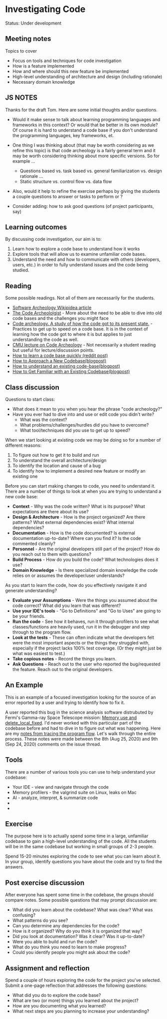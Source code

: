 # Investigating Code

Status: Under development

## Meeting notes

Topics to cover

* Focus on tools and techniques for code investigation
* How is a feature implemented
* How and where should this new feature be implemented
* High-level understanding of architecture and design (including rationale)
* Necessary domain knowledge

## JS NOTES

Thanks for the draft Tom. Here are some initial thoughts and/or questions.

* Would it make sense to talk about learning programming languages and frameworks in this context? Or would that be better in its own module? Of course it is hard to understand a code base if you don't understand the programming languages, key frameworks, et.

* One thing I was thinking about (that may be worth considering as we refine this topic) is that code archeology is a fairly general term and it may be worth considering thinking about more specific versions. So for example ...

  * Questions based vs. task based vs. general familiarization vs. design rationale ...
  * Static structure vs. control flow vs. data flow

* Also, would it help to refine the exercise perhaps by giving the students a couple questions to answer or tasks to perform or ?

* Consider adding: how to ask good questions (of project participants, say)

## Learning outcomes
By discussing code investigation, our aim is to:

1. Learn how to explore a code base to understand how it works
2. Explore tools that will allow us to examine unfamiliar code bases.
3. Understand the need and how to communicate with others (developers, users, etc.) in order to fully understand issues and the code being studied.

## Reading
Some possible readings. Not all of them are necessarily for the students.
* [Software Archeology Wikipidea article](https://en.wikipedia.org/wiki/Software_archaeology)
* [The Code Archeololgist](https://www.profocustechnology.com/software-development/the-code-archaeologist/) - More about the need to be able to dive into old code bases and the challenges you might face
* [Code archeology. A study of how the code got to its present state.](https://craiglrock.com/code-archeology/) - Practices to get up to speed on a code base.  It is in the context of learning how the code got to where it is but applies to just understanding the code as well.
* [CMU lecture on Code Archeology](https://cmu-313.github.io/_old/F22/assets/pdfs/04-code-archaeology.pdf) - Not necessarily a student reading but useful for lecture/discussion points.
* [How to learn a code base quickly (reddit post)](https://www.reddit.com/r/learnprogramming/comments/89pjdy/how_to_learn_a_new_codebase_quickly/)
* [How to Approach a New Codebase(blogpost)](https://amberwilson.co.uk/blog/how-to-approach-a-new-codebase/)
* [How to understand an existing code-base(blogpost)](https://medium.com/the-curious-coder/how-to-understand-an-existing-code-base-65989642baae)
* [How to Get Familiar with an Existing Codebase(blogpost)](https://dev.to/isaactony/how-to-get-familiar-with-an-existing-codebase-49k5)


## Class discussion
Questions to start class:
* What does it mean to you when you hear the phrase "code archeology?"
* Have you ever had to dive into and use or edit code you didn't write?  
  * What was the context?
  * What problems/challenges/hurdles did you have to overcome?
  * What tool/techniques did you use to get up to speed?

When we start looking at existing code we may be doing so for a number of different reasons:
1. To figure out how to get it to build and run
1. To understand the overall architecture/design
1. To identify the location and cause of a bug
1. To identify how to implement a desired new feature or modify an existing one

Before you can start making changes to code, you need to understand it.  There are a number of things to look at when you are trying to understand a new code base:
* **Context** - Why was the code written? What is its purpose? What expectations are there about its use?
* **Design & Architecture** - How is the project organized?  Are there patterns?  What external dependencies exist?  What internal dependencies?
* **Documentation** - How is the code documented?  Is external documentation up-to-date?  Where can you find it?  Is the code commented cleanly?
* **Personnel** - Are the original developers still part of the project?  How do you reach out to them with questions?
* **Build Process** - How do you build the code?  What technologies does it use?
* **Domain Knowledge** - Is there specialized domain knowledge the code relies on or assumes the developer/user understands?

As you start to learn the code, how do you effectively navigate it and generate understanding?
* **Evaluate your Assumptions** - Were the things you assumed about the code correct?  What did you learn that was different?
* **Use your IDE's tools** - "Go to Definitions" and "Go to Uses" are going to be your friends.
* **Run the code** - See how it behaves, run it through profilers to see what classes/functions are heavily used, run it in the debugger and step through to the program flow.
* **Look at the tests** - These can often indicate what the developers felt were the most important aspects or the things they struggled with, especially if the project lacks 100% test coverage. (Or they might just be what was easiest to test.)
* **Take copious notes** - Record the things you learn.
* **Ask Questions** - Reach out to the user who reported the bug/requested the feature. Reach out to the original developers.

## An Example
This is an example of a focused investigation looking for the source of an error reported by a user and trying to identify how to fix it.

A user reported this bug in the science analysis software distrubuted by Fermi's Gamma-ray Space Telescope mission: [Memory use and delete_local_fixed](https://github.com/fermi-lat/Likelihood/issues/90).  I'd never worked with this particular part of the codebase before and had to dive in to figure out what was happening.  Here are my [notes from tracing the program flow](../docs/likelihood-90.notes.txt).  Let's walk through the entire process.  These notes were made between the 8th (Aug 25, 2020) and 9th (Sep 24, 2020) comments on the issue thread.

## Tools
There are a number of various tools you can use to help understand your codebase:
* Your IDE - view and navigate through the code
* Memory profilers - the valgrind suite on Linux, leaks on Mac
* AI - analyze, interpret, & summarize code
*
*
 
## Exercise
The purpose here is to actually spend some time in a large, unfamiliar codebase to gain a high-level understanding of the code.  All the students will be in the same codebase but working in small groups of 2-3 people.  

Spend 15-20 minutes exploring the code to see what you can learn about it.  In your group, identify questions you have about the code and try to find the answers.

## Post exercise discussion
After everyone has spent some time in the codebase, the groups should compare notes.  Some possible questions that may prompt discussion are:
* What did you learn about the codebase?  What was clear?  What was confusing?
* What patterns do you see?
* Can you determine any dependencies for the code?
* How is it organized?  Why do you think it is organized that way?
* Did you look at documentation?  Was it clear? Was it up-to-date?
* Were you able to build and run the code?
* What do you think you need to learn to make progress?
* Could you identify people you might ask about the code?


## Assignment and reflection
Spend a couple of hours exploring the code for the project you've selected.  Submit a one-page reflection that addresses the following questions:
* What did you do to explore the code base?
* What are two (or more) things you learned about the project?
* How are you documenting what you learned?
* What next steps are you planning to increase your understanding? 
